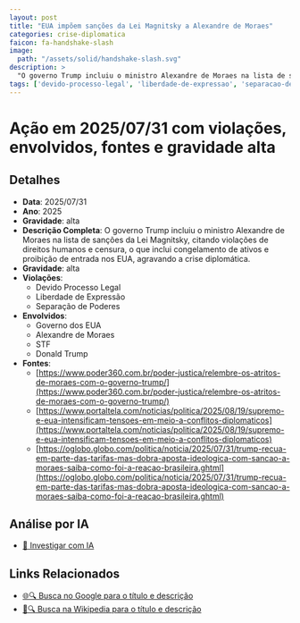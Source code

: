 ```yaml
---
layout: post
title: "EUA impõem sanções da Lei Magnitsky a Alexandre de Moraes"
categories: crise-diplomatica
faicon: fa-handshake-slash
image:
  path: "/assets/solid/handshake-slash.svg"
description: > 
  "O governo Trump incluiu o ministro Alexandre de Moraes na lista de sanções da Lei Magnitsky, citando violações de direitos humanos e censura, o que inclui congelamento de ativos e proibição de entrada nos EUA, agravando a crise diplomática."
tags: ['devido-processo-legal', 'liberdade-de-expressao', 'separacao-de-poderes', 'governo-dos-eua', 'alexandre-de-moraes', 'stf', 'donald-trump', 'gravidade-alta']
---
```


# Ação em 2025/07/31 com violações, envolvidos, fontes e gravidade alta

## Detalhes
- **Data**: 2025/07/31
- **Ano**: 2025
- **Gravidade**: alta
- **Descrição Completa**: O governo Trump incluiu o ministro Alexandre de Moraes na lista de sanções da Lei Magnitsky, citando violações de direitos humanos e censura, o que inclui congelamento de ativos e proibição de entrada nos EUA, agravando a crise diplomática.
- **Gravidade**: alta <i class="fas fa-gavel fa-2x"></i>
- **Violações**:
  - Devido Processo Legal
  - Liberdade de Expressão
  - Separação de Poderes
- **Envolvidos**:
  - Governo dos EUA
  - Alexandre de Moraes
  - STF
  - Donald Trump
- **Fontes**:
  - [https://www.poder360.com.br/poder-justica/relembre-os-atritos-de-moraes-com-o-governo-trump/](https://www.poder360.com.br/poder-justica/relembre-os-atritos-de-moraes-com-o-governo-trump/)
  - [https://www.portaltela.com/noticias/politica/2025/08/19/supremo-e-eua-intensificam-tensoes-em-meio-a-conflitos-diplomaticos](https://www.portaltela.com/noticias/politica/2025/08/19/supremo-e-eua-intensificam-tensoes-em-meio-a-conflitos-diplomaticos)
  - [https://oglobo.globo.com/politica/noticia/2025/07/31/trump-recua-em-parte-das-tarifas-mas-dobra-aposta-ideologica-com-sancao-a-moraes-saiba-como-foi-a-reacao-brasileira.ghtml](https://oglobo.globo.com/politica/noticia/2025/07/31/trump-recua-em-parte-das-tarifas-mas-dobra-aposta-ideologica-com-sancao-a-moraes-saiba-como-foi-a-reacao-brasileira.ghtml)

## Análise por IA
- [🤖 Investigar com IA](https://www.perplexity.ai/search?q=%20EUA%20imp%C3%B5em%20san%C3%A7%C3%B5es%20da%20Lei%20Magnitsky%20a%20Alexandre%20de%20Moraes%20O%20governo%20Trump%20incluiu%20o%20ministro%20Alexandre%20de%20Moraes%20na%20lista%20de%20san%C3%A7%C3%B5es%20da%20Lei%20Magnitsky%2C%20citando%20viola%C3%A7%C3%B5es%20de%20direitos%20humanos%20e%20censura%2C%20o%20que%20inclui%20congelamento%20de%20ativos%20e%20proibi%C3%A7%C3%A3o%20de%20entrada%20nos%20EUA%2C%20agravando%20a%20crise%20diplom%C3%A1tica.%20Devido%20Processo%20Legal%20Liberdade%20de%20Express%C3%A3o%20Separa%C3%A7%C3%A3o%20de%20Poderes%202025%20gravidade%20alta)

## Links Relacionados
- [🌐🔍 Busca no Google para o título e descrição](https://www.google.com/search?q=%20EUA%20imp%C3%B5em%20san%C3%A7%C3%B5es%20da%20Lei%20Magnitsky%20a%20Alexandre%20de%20Moraes%20O%20governo%20Trump%20incluiu%20o%20ministro%20Alexandre%20de%20Moraes%20na%20lista%20de%20san%C3%A7%C3%B5es%20da%20Lei%20Magnitsky%2C%20citando%20viola%C3%A7%C3%B5es%20de%20direitos%20humanos%20e%20censura%2C%20o%20que%20inclui%20congelamento%20de%20ativos%20e%20proibi%C3%A7%C3%A3o%20de%20entrada%20nos%20EUA%2C%20agravando%20a%20crise%20diplom%C3%A1tica.%20Devido%20Processo%20Legal%20Liberdade%20de%20Express%C3%A3o%20Separa%C3%A7%C3%A3o%20de%20Poderes%202025%20gravidade%20alta)
- [📖🔍 Busca na Wikipedia para o título e descrição](https://pt.wikipedia.org/w/index.php?search=%20EUA%20imp%C3%B5em%20san%C3%A7%C3%B5es%20da%20Lei%20Magnitsky%20a%20Alexandre%20de%20Moraes%20O%20governo%20Trump%20incluiu%20o%20ministro%20Alexandre%20de%20Moraes%20na%20lista%20de%20san%C3%A7%C3%B5es%20da%20Lei%20Magnitsky%2C%20citando%20viola%C3%A7%C3%B5es%20de%20direitos%20humanos%20e%20censura%2C%20o%20que%20inclui%20congelamento%20de%20ativos%20e%20proibi%C3%A7%C3%A3o%20de%20entrada%20nos%20EUA%2C%20agravando%20a%20crise%20diplom%C3%A1tica.%20Devido%20Processo%20Legal%20Liberdade%20de%20Express%C3%A3o%20Separa%C3%A7%C3%A3o%20de%20Poderes%202025%20gravidade%20alta)

